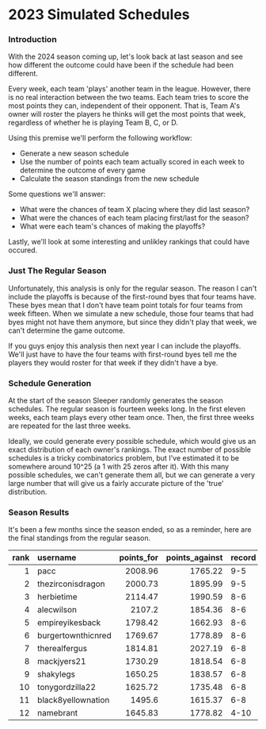 # 2023 Simulated Schedules

### Introduction

With the 2024 season coming up, let's look back at last season and see how 
different the outcome could have been if the schedule had been different. 

Every week, each team 'plays' another team in the league. However, there is no 
real interaction between the two teams. Each team tries to score the most points
they can, independent of their opponent. That is, Team A's owner will roster the
players he thinks will get the most points that week, regardless of whether he
is playing Team B, C, or D. 

Using this premise we'll perform the following workflow:

* Generate a new season schedule
* Use the number of points each team actually scored in each week to determine
the outcome of every game
* Calculate the season standings from the new schedule

Some questions we'll answer:

* What were the chances of team X placing where they did last season?
* What were the chances of each team placing first/last for the season?
* What were each team's chances of making the playoffs?

Lastly, we'll look at some interesting and unlikley rankings that could have 
occured.

### Just The Regular Season

Unfortunately, this analysis is only for the regular season. The reason I can't
include the playoffs is because of the first-round byes that four teams have. 
These byes mean that I don't have team point totals for four teams from week
fifteen. When we simulate a new schedule, those four teams that had byes might
not have them anymore, but since they didn't play that week, we can't determine 
the game outcome. 

If you guys enjoy this analysis then next year I can include the playoffs. We'll
just have to have the four teams with first-round byes tell me the players they
would roster for that week if they didn't have a bye.

### Schedule Generation

At the start of the season Sleeper randomly generates the season schedules. The 
regular season is fourteen weeks long. In the first eleven weeks, each team 
plays every other team once. Then, the first three weeks are repeated for the
last three weeks. 

Ideally, we could generate every possible schedule, which would give us an exact
distribution of each owner's rankings. The exact number of possible schedules is 
a tricky combinatorics problem, but I've estimated it to be somewhere around 
10^25 (a 1 with 25 zeros after it). With this many possible schedules, we can't 
generate them all, but we can generate a very large number that will give us 
a fairly accurate picture of the 'true' distribution. 

### Season Results

It's been a few months since the season ended, so as a reminder, here are the 
final standings from the regular season.

|   rank | username           |   points_for |   points_against | record   |
|-------:|:-------------------|-------------:|-----------------:|:---------|
|      1 | pacc               |      2008.96 |          1765.22 | 9-5      |
|      2 | thezirconisdragon  |      2000.73 |          1895.99 | 9-5      |
|      3 | herbietime         |      2114.47 |          1990.59 | 8-6      |
|      4 | alecwilson         |      2107.2  |          1854.36 | 8-6      |
|      5 | empireyikesback    |      1798.42 |          1662.93 | 8-6      |
|      6 | burgertownthicnred |      1769.67 |          1778.89 | 8-6      |
|      7 | therealfergus      |      1814.81 |          2027.19 | 6-8      |
|      8 | mackjyers21        |      1730.29 |          1818.54 | 6-8      |
|      9 | shakylegs          |      1650.25 |          1838.57 | 6-8      |
|     10 | tonygordzilla22    |      1625.72 |          1735.48 | 6-8      |
|     11 | black8yellownation |      1495.6  |          1615.37 | 6-8      |
|     12 | namebrant          |      1645.83 |          1778.82 | 4-10     |
